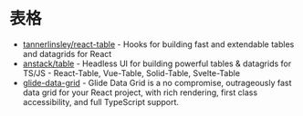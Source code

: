 # 表格

- [tannerlinsley/react-table](https://github.com/tannerlinsley/react-table) - Hooks for building fast and extendable tables and datagrids for React
- [anstack/table](https://github.com/tanstack/table) - Headless UI for building powerful tables & datagrids for TS/JS - React-Table, Vue-Table, Solid-Table, Svelte-Table
- [glide-data-grid](https://github.com/glideapps/glide-data-grid) - Glide Data Grid is a no compromise, outrageously fast data grid for your React project, with rich rendering, first class accessibility, and full TypeScript support.
